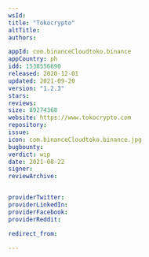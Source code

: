```yaml
---
wsId: 
title: "Tokocrypto"
altTitle: 
authors:

appId: com.binanceCloudtoko.binance
appCountry: ph
idd: 1538556690
released: 2020-12-01
updated: 2021-09-20
version: "1.2.3"
stars: 
reviews: 
size: 89274368
website: https://www.tokocrypto.com
repository: 
issue: 
icon: com.binanceCloudtoko.binance.jpg
bugbounty: 
verdict: wip
date: 2021-08-22
signer: 
reviewArchive:


providerTwitter: 
providerLinkedIn: 
providerFacebook: 
providerReddit: 

redirect_from:

---
```


